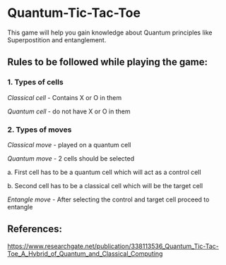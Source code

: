 # Quantum-Tic-Tac-Toe

This game will help you gain knowledge about Quantum principles like Superpostition and entanglement.

## Rules to be followed while playing the game:

### 1. Types of cells 
  _Classical cell_ - Contains X or O in them 
  
  _Quantum cell_ - do not have X or O in them

### 2. Types of moves 
 
_Classical move_ - played on a quantum cell 
 
 
_Quantum move_ -  2 cells should be selected 
 
 a. First cell has to be a quantum cell which will act as a control cell 
 
 b. Second cell has to be a classical cell which will be the target cell
 

 _Entangle move_ - After selecting the control and target cell proceed to entangle
 
 ## References:
 
 https://www.researchgate.net/publication/338113536_Quantum_Tic-Tac-Toe_A_Hybrid_of_Quantum_and_Classical_Computing
